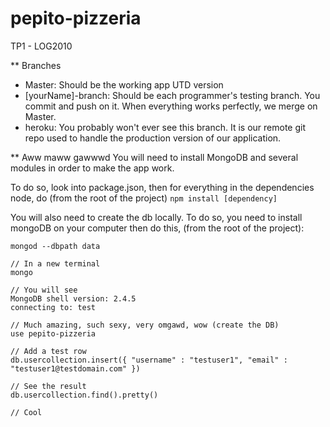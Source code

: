 pepito-pizzeria
===============

TP1 - LOG2010

** Branches

* Master: Should be the working app UTD version
* [yourName]-branch: Should be each programmer's testing branch. You commit and push on it. When everything works perfectly, we merge on Master.
* heroku: You probably won't ever see this branch. It is our remote git repo used to handle the production version of our application.

** Aww maww gawwwd 
You will need to install MongoDB and several modules in order to make the app work.

To do so, look into package.json, then for everything in the dependencies node, do (from the root of the project) `npm install [dependency]`

You will also need to create the db locally. To do so, you need to install mongoDB on your computer then do this, (from the root of the project):

    mongod --dbpath data

    // In a new terminal
    mongo

    // You will see
    MongoDB shell version: 2.4.5
    connecting to: test

    // Much amazing, such sexy, very omgawd, wow (create the DB)
    use pepito-pizzeria

    // Add a test row
    db.usercollection.insert({ "username" : "testuser1", "email" : "testuser1@testdomain.com" })

    // See the result
    db.usercollection.find().pretty()

    // Cool